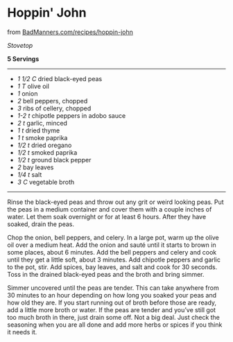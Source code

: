 # Hoppin' John

from [BadManners.com/recipes/hoppin-john](https://www.badmanners.com/recipes/hoppin-john)

*Stovetop*

**5 Servings**

---

- *1 1/2 C* dried black-eyed peas
- *1 T* olive oil
- *1* onion
- *2* bell peppers, chopped
- *3* ribs of cellery, chopped
- *1-2 t* chipotle peppers in adobo sauce
- *2 t* garlic, minced
- *1 t* dried thyme
- *1 t* smoke paprika
- *1/2 t* dried oregano
- *1/2 t* smoked paprika
- *1/2 t* ground black pepper
- *2* bay leaves
- *1/4 t* salt
- *3 C* vegetable broth

---

Rinse the black-eyed peas and throw out any grit or weird looking peas. Put
the peas in a medium container and cover them with a couple inches of water. Let
them soak overnight or for at least 6 hours. After they have soaked, drain the
peas.

Chop the onion, bell peppers, and celery. In a large pot, warm up the olive
oil over a medium heat. Add the onion and sauté until it starts to
brown in some places, about 6 minutes. Add the bell peppers and celery and
cook until they get a little soft, about 3 minutes. Add chipotle peppers and 
garlic to the pot, stir. Add spices, bay leaves, and salt and cook for 30 
seconds. Toss in the drained black-eyed peas and the broth and bring simmer.

Simmer uncovered until the peas are tender. This can take anywhere from
30 minutes to an hour depending on how long you soaked your peas and how old
they are. If you start running out of broth before those are ready, add a little
more broth or water. If the peas are tender and you’ve still got too much broth
in there, just drain some off. Not a big deal. Just check the seasoning when 
you are all done and add more herbs or spices if you think it needs it.
